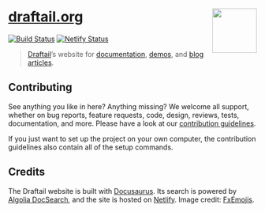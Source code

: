 # [draftail.org](https://www.draftail.org/) [<img src="https://raw.githubusercontent.com/thibaudcolas/draftail.org/master/.github/draftail-logo.svg?sanitize=true" width="90" height="90" align="right">](https://www.draftail.org/)

[![Build Status](https://travis-ci.com/thibaudcolas/draftail.org.svg?branch=master)](https://travis-ci.com/thibaudcolas/draftail.org) [![Netlify Status](https://api.netlify.com/api/v1/badges/4eb923f6-4bf3-4eed-847c-47c07d0389d4/deploy-status)](https://app.netlify.com/sites/draftail/deploys)

> [Draftail](https://www.draftail.org/)’s website for [documentation](https://www.draftail.org/docs/getting-started), [demos](https://www.draftail.org/examples), and [blog articles](https://www.draftail.org/blog/).

## Contributing

See anything you like in here? Anything missing? We welcome all support, whether on bug reports, feature requests, code, design, reviews, tests, documentation, and more. Please have a look at our [contribution guidelines](CONTRIBUTING.md).

If you just want to set up the project on your own computer, the contribution guidelines also contain all of the setup commands.

## Credits

The Draftail website is built with [Docusaurus](https://docusaurus.io/). Its search is powered by [Algolia DocSearch](https://community.algolia.com/docsearch/), and the site is hosted on [Netlify](https://www.netlify.com/). Image credit: [FxEmojis](https://github.com/mozilla/fxemoji).
